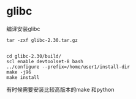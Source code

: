 glibc
==============
编译安装glibc

```
tar -zxf glibc-2.30.tar.gz


cd glibc-2.30/build/
scl enable devtoolset-8 bash
../configure --prefix=/home/user1/install-dir
make -j96
make install

```
有时候需要安装比较高版本的make 和python

